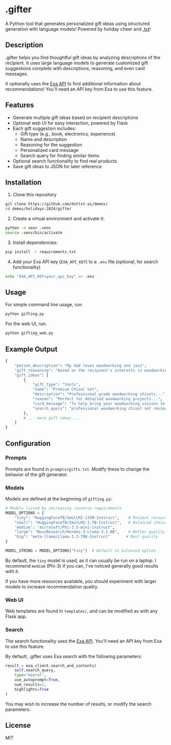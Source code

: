 # .gifter

A Python tool that generates personalized gift ideas using structured generation with language models! Powered by holiday cheer and [.txt](https://dottxt.co)!

## Description

.gifter helps you find thoughtful gift ideas by analyzing descriptions of the recipient. It uses large language models to generate customized gift suggestions complete with descriptions, reasoning, and even card messages.

It optionally uses the [Exa API](https://exa.ai) to find additional information about recommendations! You'll need an API key from Exa to use this feature.

## Features

- Generate multiple gift ideas based on recipient descriptions
- Optional web UI for easy interaction, powered by Flask
- Each gift suggestion includes:
  - Gift type (e.g., book, electronics, experience)
  - Name and description
  - Reasoning for the suggestion
  - Personalized card message
  - Search query for finding similar items
- Optional search functionality to find real products
- Save gift ideas to JSON for later reference

## Installation

1. Clone this repository
```bash
git clone https://github.com/dottxt-ai/demos/
cd demos/holidays-2024/gifter
```
2. Create a virtual environment and activate it:
```bash
python -m venv .venv
source .venv/bin/activate
```
3. Install dependencies:
```bash
pip install -r requirements.txt
```
4. Add your Exa API key (`EXA_API_KEY`) to a `.env` file (optional, for search functionality)
```bash
echo "EXA_API_KEY=your_api_key" >> .env
```

## Usage

For simple command line usage, run:

```bash
python gifting.py
```

For the web UI, run:

```bash
python gifting_web.py
```

## Example Output

```python
{
    "person_description": "My dad loves woodworking and jazz",
    "gift_reasoning": "Based on the recipient's interests in woodworking and jazz...",
    "gift_ideas": [
        {
            "gift_type": "tools",
            "name": "Premium Chisel Set",
            "description": "Professional-grade woodworking chisels...",
            "reason": "Perfect for detailed woodworking projects...",
            "card_message": "To help bring your woodworking visions to life...",
            "search_query": "professional woodworking chisel set reviews"
        },
        # ... more gift ideas ...
    ]
}
```

## Configuration

### Prompts

Prompts are found in `prompts/gifts.txt`. Modify these to change the behavior of the gift generator.

### Models

Models are defined at the beginning of `gifting.py`:

```python
# Models listed by increasing resource requirements
MODEL_OPTIONS = {
    "tiny": "HuggingFaceTB/SmolLM2-135M-Instruct",    # Minimal resources
    "small": "HuggingFaceTB/SmolLM2-1.7B-Instruct",   # Balanced choice
    'medium': 'microsoft/Phi-3.5-mini-instruct',
    "large": "NousResearch/Hermes-3-Llama-3.1-8B",    # Better quality
    "big": "meta-llama/Llama-3.3-70B-Instruct"       # Best quality
}

MODEL_STRING = MODEL_OPTIONS["tiny"]  # Default to balanced option
```

By default, the `tiny` model is used, as it can usually be run on a laptop. I recommend 
`medium` (Phi-3) if you can, I've noticed generally good results with it.

If you have more resources available, you should experiment with larger models to increase recommendation quality.

### Web UI

Web templates are found in `templates/`, and can be modified as with any Flask app.

### Search

The search functionality uses the [Exa API](https://exa.ai). You'll need an API key from Exa to use this feature.

By default, .gifter uses Exa search with the following parameters:

```python
result = exa_client.search_and_contents(
    self.search_query,
    type="neural",
    use_autoprompt=True,
    num_results=3,
    highlights=True
)
```

You may wish to increase the number of results, or modify the search parameters.

## License

MIT

